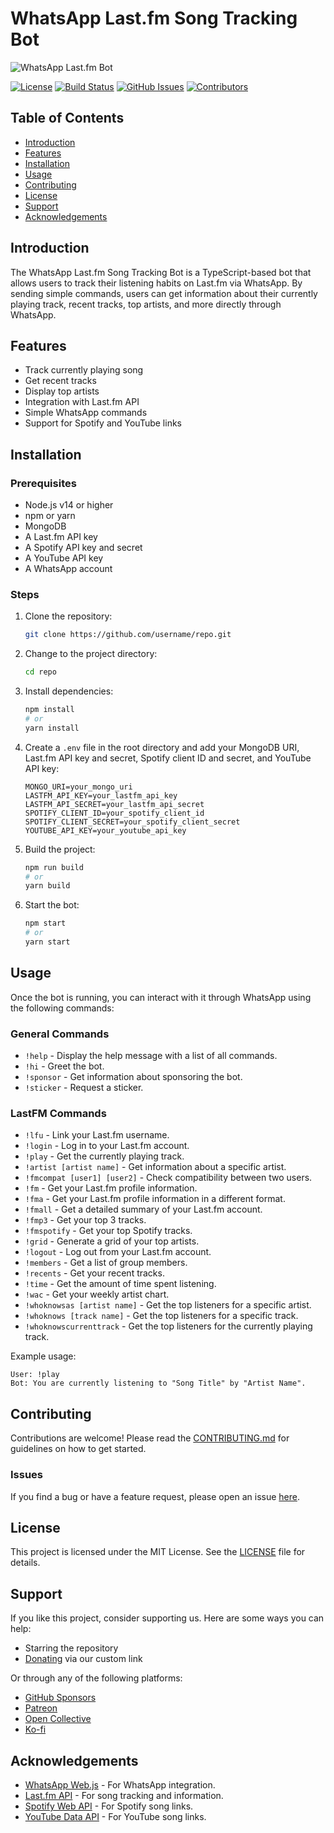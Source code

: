 
# WhatsApp Last.fm Song Tracking Bot

![WhatsApp Last.fm Bot](https://example.com/logo.png)

[![License](https://img.shields.io/badge/license-MIT-blue.svg)](LICENSE)
[![Build Status](https://img.shields.io/travis/username/repo.svg)](https://travis-ci.org/username/repo)
[![GitHub Issues](https://img.shields.io/github/issues/username/repo.svg)](https://github.com/username/repo/issues)
[![Contributors](https://img.shields.io/github/contributors/username/repo.svg)](https://github.com/username/repo/graphs/contributors)

## Table of Contents

- [Introduction](#introduction)
- [Features](#features)
- [Installation](#installation)
- [Usage](#usage)
- [Contributing](#contributing)
- [License](#license)
- [Support](#support)
- [Acknowledgements](#acknowledgements)

## Introduction

The WhatsApp Last.fm Song Tracking Bot is a TypeScript-based bot that allows users to track their listening habits on Last.fm via WhatsApp. By sending simple commands, users can get information about their currently playing track, recent tracks, top artists, and more directly through WhatsApp.

## Features

- Track currently playing song
- Get recent tracks
- Display top artists
- Integration with Last.fm API
- Simple WhatsApp commands
- Support for Spotify and YouTube links

## Installation

### Prerequisites

- Node.js v14 or higher
- npm or yarn
- MongoDB
- A Last.fm API key
- A Spotify API key and secret
- A YouTube API key
- A WhatsApp account

### Steps

1. Clone the repository:
    ```bash
    git clone https://github.com/username/repo.git
    ```
2. Change to the project directory:
    ```bash
    cd repo
    ```
3. Install dependencies:
    ```bash
    npm install
    # or
    yarn install
    ```
4. Create a `.env` file in the root directory and add your MongoDB URI, Last.fm API key and secret, Spotify client ID and secret, and YouTube API key:
    ```env
    MONGO_URI=your_mongo_uri
    LASTFM_API_KEY=your_lastfm_api_key
    LASTFM_API_SECRET=your_lastfm_api_secret
    SPOTIFY_CLIENT_ID=your_spotify_client_id
    SPOTIFY_CLIENT_SECRET=your_spotify_client_secret
    YOUTUBE_API_KEY=your_youtube_api_key
    ```
5. Build the project:
    ```bash
    npm run build
    # or
    yarn build
    ```
6. Start the bot:
    ```bash
    npm start
    # or
    yarn start
    ```

## Usage

Once the bot is running, you can interact with it through WhatsApp using the following commands:

### General Commands
- `!help` - Display the help message with a list of all commands.
- `!hi` - Greet the bot.
- `!sponsor` - Get information about sponsoring the bot.
- `!sticker` - Request a sticker.

### LastFM Commands
- `!lfu` - Link your Last.fm username.
- `!login` - Log in to your Last.fm account.
- `!play` - Get the currently playing track.
- `!artist [artist name]` - Get information about a specific artist.
- `!fmcompat [user1] [user2]` - Check compatibility between two users.
- `!fm` - Get your Last.fm profile information.
- `!fma` - Get your Last.fm profile information in a different format.
- `!fmall` - Get a detailed summary of your Last.fm account.
- `!fmp3` - Get your top 3 tracks.
- `!fmspotify` - Get your top Spotify tracks.
- `!grid` - Generate a grid of your top artists.
- `!logout` - Log out from your Last.fm account.
- `!members` - Get a list of group members.
- `!recents` - Get your recent tracks.
- `!time` - Get the amount of time spent listening.
- `!wac` - Get your weekly artist chart.
- `!whoknowsas [artist name]` - Get the top listeners for a specific artist.
- `!whoknows [track name]` - Get the top listeners for a specific track.
- `!whoknowscurrenttrack` - Get the top listeners for the currently playing track.

Example usage:
```text
User: !play
Bot: You are currently listening to "Song Title" by "Artist Name".
```

## Contributing

Contributions are welcome! Please read the [CONTRIBUTING.md](CONTRIBUTING.md) for guidelines on how to get started.

### Issues

If you find a bug or have a feature request, please open an issue [here](https://github.com/username/repo/issues).

## License

This project is licensed under the MIT License. See the [LICENSE](LICENSE) file for details.

## Support

If you like this project, consider supporting us. Here are some ways you can help:

- Starring the repository
- [Donating](https://example.com/donate) via our custom link

Or through any of the following platforms:

- [GitHub Sponsors](https://github.com/sponsors/username)
- [Patreon](https://patreon.com/username)
- [Open Collective](https://opencollective.com/username)
- [Ko-fi](https://ko-fi.com/username)

## Acknowledgements

- [WhatsApp Web.js](https://github.com/pedroslopez/whatsapp-web.js) - For WhatsApp integration.
- [Last.fm API](https://www.last.fm/api) - For song tracking and information.
- [Spotify Web API](https://developer.spotify.com/documentation/web-api/) - For Spotify song links.
- [YouTube Data API](https://developers.google.com/youtube/v3) - For YouTube song links.

